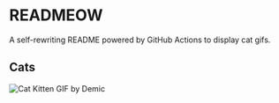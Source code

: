 # READMEOW

A self-rewriting README powered by GitHub Actions to display cat gifs.

## Cats

![Cat Kitten GIF by Demic](https://media4.giphy.com/media/3oriO0OEd9QIDdllqo/200.gif?cid=9acd02dac7dxlqkqoa4lr4kto1myg9wwlkx1tzmzjkdye44o&ep=v1_gifs_search&rid=200.gif&ct=g)
